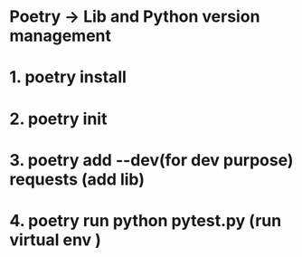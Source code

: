 # Poetry -> Lib and Python version management
 # 1. poetry install
 # 2. poetry init
 # 3. poetry add --dev(for dev purpose) requests (add lib)
 # 4. poetry run python pytest.py (run virtual env )